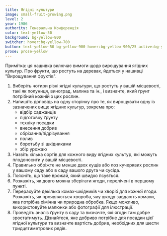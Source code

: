 ```yaml
---
title: Ягідні культури
image: small-fruit-growing.png
level: 2
year: 1986
authority: Генеральна Конференція
color: text-yellow-50
background: bg-yellow-800
switcher: hover:bg-yellow-700
button: text-yellow-50 bg-yellow-900 hover:bg-yellow-900/25 active:bg-yellow-700
prose: prose-yellow
---
```


Примітка: ця нашивка включає вимоги щодо вирощування ягідних культур. Про фрукти, що ростуть на деревах, йдеться у нашивці "Вирощування фруктів".

1. Виберіть чотири різні ягідні культури, що ростуть у вашій місцевості, такі як полуниця, виноград, малина та ін., і визначте, який ґрунт потрібний кожній з цих рослин.
2. Напишіть доповідь на одну сторінку про те, як вирощувати одну із зазначених вище ягідних культур, зокрема про:
   - відбір саджанців
   - підготовку ґрунту
   - техніку посадки
   - внесення добрив
   - обрізання/підрізування
   - полив
   - боротьбу зі шкідниками
   - збір урожаю
3. Назвіть кілька сортів для кожного виду ягідних культур, які можуть плодоносити у вашій місцевості.
4. Правильно обріжте не менше двох кущів або лоз кучерявих рослин у вашому саду або в саду вашого друга чи сусіда.
5. Поясніть, що таке врожай, який швидко псується.
6. Розкажіть, як довго можна зберігати ягоди, перелічені в першому пункті.
7. Перерахуйте декілька комах-шкідників чи хворіб для кожної ягоди. Розкажіть, як проявляється хвороба, яку шкоду завдають комахи, яка потрібна хімічна чи природна обробка. Якщо можливо, використовуйте малюнки або фотографії для ілюстрації.
8. Проведіть аналіз ґрунту в саду та визначте, які ягоди там добре зростатимуть. Дізнайтеся, яке добриво потрібне для посадки цієї ягідної культури та визначте вартість добрив, необхідних для шести тридцятиметрових рядів.
